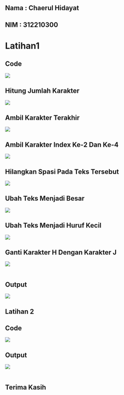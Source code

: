 
## Nama : Chaerul Hidayat
## NIM  : 312210300



# Latihan1

## Code
![](Img/1.png)<br>
## Hitung Jumlah Karakter
![](Img/2.png)<br>
## Ambil Karakter Terakhir
![](Img/3.png)<br>
## Ambil Karakter Index Ke-2 Dan Ke-4
![](Img/4.png)<br>
## Hilangkan Spasi Pada Teks Tersebut
![](Img/5.png)<br>
## Ubah Teks Menjadi Besar
![](Img/6.png)<br>
## Ubah Teks Menjadi Huruf Kecil
![](Img/7.png)<br>
## Ganti Karakter H Dengan Karakter J
![](Img/8.png)<br>
<br>
## Output
![](Img/9.png)<br>
## Latihan 2
## Code
![](Img/10.png)<br>
## Output
![](Img/11.png)<br><Br>

## Terima Kasih